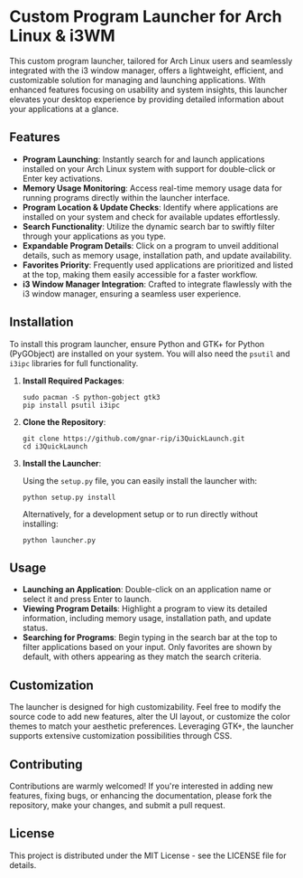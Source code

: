 # Custom Program Launcher for Arch Linux & i3WM

This custom program launcher, tailored for Arch Linux users and seamlessly integrated with the i3 window manager, offers a lightweight, efficient, and customizable solution for managing and launching applications. With enhanced features focusing on usability and system insights, this launcher elevates your desktop experience by providing detailed information about your applications at a glance.

## Features

- **Program Launching**: Instantly search for and launch applications installed on your Arch Linux system with support for double-click or Enter key activations.
- **Memory Usage Monitoring**: Access real-time memory usage data for running programs directly within the launcher interface.
- **Program Location & Update Checks**: Identify where applications are installed on your system and check for available updates effortlessly.
- **Search Functionality**: Utilize the dynamic search bar to swiftly filter through your applications as you type.
- **Expandable Program Details**: Click on a program to unveil additional details, such as memory usage, installation path, and update availability.
- **Favorites Priority**: Frequently used applications are prioritized and listed at the top, making them easily accessible for a faster workflow.
- **i3 Window Manager Integration**: Crafted to integrate flawlessly with the i3 window manager, ensuring a seamless user experience.

## Installation

To install this program launcher, ensure Python and GTK+ for Python (PyGObject) are installed on your system. You will also need the `psutil` and `i3ipc` libraries for full functionality. 

1. **Install Required Packages**:

   ```
   sudo pacman -S python-gobject gtk3
   pip install psutil i3ipc
   ```

2. **Clone the Repository**:

   ```
   git clone https://github.com/gnar-rip/i3QuickLaunch.git
   cd i3QuickLaunch
   ```

3. **Install the Launcher**:

   Using the `setup.py` file, you can easily install the launcher with:

   ```
   python setup.py install
   ```

   Alternatively, for a development setup or to run directly without installing:

   ```
   python launcher.py
   ```

## Usage

- **Launching an Application**: Double-click on an application name or select it and press Enter to launch.
- **Viewing Program Details**: Highlight a program to view its detailed information, including memory usage, installation path, and update status.
- **Searching for Programs**: Begin typing in the search bar at the top to filter applications based on your input. Only favorites are shown by default, with others appearing as they match the search criteria.

## Customization

The launcher is designed for high customizability. Feel free to modify the source code to add new features, alter the UI layout, or customize the color themes to match your aesthetic preferences. Leveraging GTK+, the launcher supports extensive customization possibilities through CSS.

## Contributing

Contributions are warmly welcomed! If you're interested in adding new features, fixing bugs, or enhancing the documentation, please fork the repository, make your changes, and submit a pull request.

## License

This project is distributed under the MIT License - see the LICENSE file for details.


